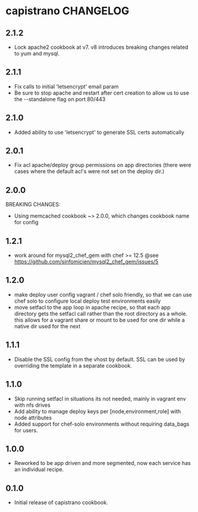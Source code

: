 capistrano CHANGELOG
====================

2.1.2
-----

- Lock apache2 cookbook at v7. v8 introduces breaking changes related to yum and mysql.

2.1.1
-----

- Fix calls to initial 'letsencrypt' email param
- Be sure to stop apache and restart after cert creation to allow us to use the --standalone flag on port 80/443

2.1.0
-----

- Added ability to use 'letsencrypt' to generate SSL certs automatically

2.0.1
-----

- Fix acl apache/deploy group permissions on app directories (there were cases where the default acl's were
  not set on the deploy dir.)

2.0.0
-----

BREAKING CHANGES:

- Using memcached cookbook ~> 2.0.0, which changes cookbook name for config

1.2.1
-----

- work around for mysql2_chef_gem with chef >= 12.5 @see https://github.com/sinfomicien/mysql2_chef_gem/issues/5

1.2.0
-----

- make deploy user config vagrant / chef solo friendly, so that we can use chef solo to configure
  local deploy test environments easily
- move setfacl to the app loop in apache recipe, so that each app directory gets the setfacl call
  rather than the root directory as a whole. this allows for a vagrant share or mount to be used
  for one dir while a native dir used for the next

1.1.1
-----

- Disable the SSL config from the vhost by default. SSL can be used by overriding the template in a separate cookbook.

1.1.0
-----

- Skip running setfacl in situations its not needed, mainly in vagrant env with nfs drives
- Add ability to manage deploy keys per [node,environment,role] with node attributes
- Added support for chef-solo environments without requiring data_bags for users.

1.0.0
-----
- Reworked to be app driven and more segmented, now each service has an individual recipe.

0.1.0
-----
- Initial release of capistrano cookbook.

